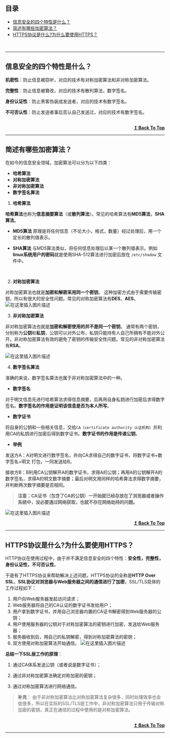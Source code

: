 ## 目录

- [信息安全的四个特性是什么？](#信息安全的四个特性是什么)
- [简述有哪些加密算法？](#简述有哪些加密算法)
- [HTTPS协议是什么?为什么要使用HTTPS？](#https协议是什么为什么要使用https)

<br>

----------------
## 信息安全的四个特性是什么？
**机密性**：防止信息被窃听，对应的技术有对称加密算法和非对称加密算法。

**完整性**：防止信息被篡改，对应的技术有散列算法，数字签名。

**身份认证性**：防止黑客伪装成发送者，对应的技术有数字签名。

**不可否认性**：防止发送者事后否认自己发送过，对应的技术有数字签名。

<br>

<div align="right">
    <b><a href="#目录">↥ Back To Top</a></b>
</div>


--------------
## 简述有哪些加密算法？
在如今的信息安全领域，加密算法可以分为以下四类：
* **哈希算法**
* **对称加密算法**
* **非对称加密算法**
* **数字签名算法**


1. **哈希算法**

**哈希算法**也称为**信息摘要算法**（或**散列算法**）。常见的哈希算法有**MD5算法**，**SHA算法**。

*  **MD5算法**
原理是将任何信息（不论大小，格式，数量）经过处理后，用一个定长的散列值表示。

* **SHA算法**
与MD5算法类似，将任何信息处理后以某一个散列值表示。例如**linux系统用户的密码**就是使用SHA-512算法进行加密后放在 `/etc/shadow` 文件中。

<br>


2. **对称加密算法**

对称加密算法也就是**加密和解密采用同一个密钥**。
这种加密方式由于需要传输密钥，所以有很大的安全性问题。常见的对称加密算法有**DES**，**AES**。
![在这里插入图片描述](https://img-blog.csdnimg.cn/2020110215050950.png?x-oss-process=image/watermark,type_ZmFuZ3poZW5naGVpdGk,shadow_10,text_aHR0cHM6Ly9ibG9nLmNzZG4ubmV0L1dvcnRoeV9XYW5n,size_16,color_FFFFFF,t_70#pic_center)
<br>

3. **非对称加密算法**

非对称加密算法也就是**加密和解密使用的并不是同一个密钥**。
通常有两个密钥，分别称为**公钥**和**私钥**，公钥可以对外公布，私钥只能持有人自己所拥有不能对外公开。非对称加密算法有效的避免了密钥的传输安全性问题。常见的非对称加密算法有**RSA**。

![在这里插入图片描述](https://img-blog.csdnimg.cn/20201102150541343.png?x-oss-process=image/watermark,type_ZmFuZ3poZW5naGVpdGk,shadow_10,text_aHR0cHM6Ly9ibG9nLmNzZG4ubmV0L1dvcnRoeV9XYW5n,size_16,color_FFFFFF,t_70#pic_center)
<br>


4. **数字签名算法**

准确的来说，数字签名算法也属于非对称加密算法中的一种。

* **数字签名**

对于明文信息先进行哈希算法求得信息摘要，后再用自身私钥进行加密后求得数字签名。**数字签名的作用是证明该信息是否为本人所写**。

* **数字证书**

将自身的公钥和一些相关信息，交给`CA（certificate authority 认证机构）`并利用CA的私钥进行加密后得到数字证书。**数字证书的作用是传递公钥**。

* **举例**

发送方A：A对明文进行数字签名，并向CA求得自己的数字证书，将数字证书+数字签名+明文 打包，一同发送给B。

接收方B：B利用CA公钥解开A的数字证书，求得A的公钥；再用A的公钥解开A的数字签名，求得A的明文数字摘要；最后对明文用同样的哈希算法求得数字摘要，并判断两次数字摘要是否相同。

>**注意：CA证书（包含了CA的公钥）一开始就已经存放在了浏览器或者操作系统中，没必要通过网络获取，也就不存在网络劫持的问题。**

![在这里插入图片描述](https://img-blog.csdnimg.cn/20201102152214841.png?x-oss-process=image/watermark,type_ZmFuZ3poZW5naGVpdGk,shadow_10,text_aHR0cHM6Ly9ibG9nLmNzZG4ubmV0L1dvcnRoeV9XYW5n,size_16,color_FFFFFF,t_70#pic_center)
<br>

<div align="right">
    <b><a href="#目录">↥ Back To Top</a></b>
</div>


-----------
##  HTTPS协议是什么?为什么要使用HTTPS？
HTTP协议在使用过程中，由于并不满足信息安全的四个特性：**安全性，完整性，身份认证性，不可否认性**。

于是有了HTTPS协议来帮助解决上述问题，HTTPS协议的全称是**HTTP Over SSL**，**SSL协议对浏览器与Web服务器之间的通信进行了加密**，SSL/TLS具体的工作过程如下：

1.	用户向Web服务器发起访问请求；
2.	Web服务器将自己的CA认证的数字证书发给用户；
3.	用户拿到数字证书，并用自己浏览器内置的CA证书解密得到Web服务器的公钥；
4.	用户使用服务器的公钥对于对称加密算法的密钥进行加密，发送给Web服务器；
5.	服务器收到后，用自己的私钥解密，得到对称加密算法的密钥；
6.	双方使用对称加密算法开始通信。
![在这里插入图片描述](https://img-blog.csdnimg.cn/20201102152738312.png?x-oss-process=image/watermark,type_ZmFuZ3poZW5naGVpdGk,shadow_10,text_aHR0cHM6Ly9ibG9nLmNzZG4ubmV0L1dvcnRoeV9XYW5n,size_16,color_FFFFFF,t_70#pic_center)


**总结一下SSL层工作的原理**：
1.	通过CA体系发送公钥（或者说是数字证书）；

2.	通过非对称加密算法确定对称加密的密钥；

3.	通过对称加密算法进行网络通信。

>**补充**：
由于非对称加密算法比对称加密算法复杂很多，同时处理效率也会低很多，所以在实际的SSL/TLS层工作中，非对称加密算法只用于传输对称加密的密钥，真正在通信的过程中使用的是对称加密算法。

<br>

<div align="right">
    <b><a href="#目录">↥ Back To Top</a></b>
</div>


---------
